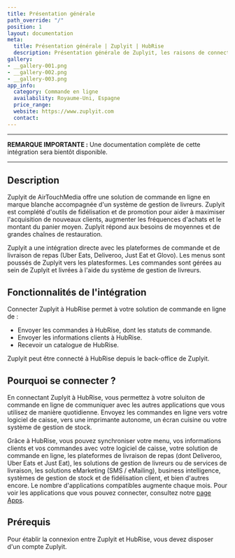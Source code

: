 ```yaml
---
title: Présentation générale
path_override: "/"
position: 1
layout: documentation
meta:
  title: Présentation générale | Zuplyit | HubRise
  description: Présentation générale de Zuplyit, les raisons de connecter Zuplyit à HubRise et les fonctionnalités de l'intégration avec HubRise.
gallery:
- __gallery-001.png
- __gallery-002.png
- __gallery-003.png
app_info:
  category: Commande en ligne
  availability: Royaume-Uni, Espagne
  price_range: 
  website: https://www.zuplyit.com
  contact: 
---
```


---

**REMARQUE IMPORTANTE :** Une documentation complète de cette intégration sera bientôt disponible.

---

## Description

Zuplyit de AirTouchMedia offre une solution de commande en ligne en marque blanche accompagnée d'un système de gestion de livreurs. Zuplyit est complété d'outils de fidélisation et de promotion pour aider à maximiser l'acquisition de nouveaux clients, augmenter les fréquences d'achats et le montant du panier moyen. Zuplyit répond aux besoins de moyennes et de grandes chaînes de restauration.

Zuplyit a une intégration directe avec les plateformes de commande et de livraison de repas (Uber Eats, Deliveroo, Just Eat et Glovo). Les menus sont poussés de Zuplyit vers les platesformes. Les commandes sont gérées au sein de Zuplyit et livrées à l'aide du système de gestion de livreurs.

## Fonctionnalités de l'intégration

Connecter Zuplyit à HubRise permet à votre solution de commande en ligne de :

- Envoyer les commandes à HubRise, dont les statuts de commande.
- Envoyer les informations clients à HubRise.
- Recevoir un catalogue de HubRise.

Zuplyit peut être connecté à HubRise depuis le back-office de Zuplyit.

## Pourquoi se connecter ?

En connectant Zuplyit à HubRise, vous permettez à votre soluiton de commande en ligne de communiquer avec les autres applications que vous utilisez de manière quotidienne. Envoyez les commandes en ligne vers votre logiciel de caisse, vers une imprimante autonome, un écran cuisine ou votre système de gestion de stock.

Grâce à HubRise, vous pouvez synchroniser votre menu, vos informations clients et vos commandes avec votre logiciel de caisse, votre solution de commande en ligne, les plateformes de livraison de repas (dont Deliveroo, Uber Eats et Just Eat), les solutions de gestion de livreurs ou de services de livraison, les solutions eMarketing (SMS / eMailing), business intelligence, systèmes de gestion de stock et de fidélisation client, et bien d'autres encore. Le nombre d'applications compatibles augmente chaque mois. Pour voir les applications que vous pouvez connecter, consultez notre [page Apps](/apps).

## Prérequis

Pour établir la connexion entre Zuplyit et HubRise, vous devez disposer d'un compte Zuplyit.
